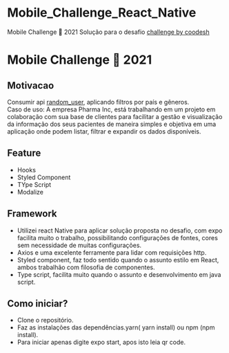 # Mobile_Challenge_React_Native
Mobile Challenge 🏅 2021
Solução para o desafio  [challenge by coodesh](https://lab.coodesh.com/public-challenges/mobile-challenge-2021)

# Mobile Challenge 🏅 2021

##  Motivacao
Consumir api [random_user](https://randomuser.me/documentation), aplicando filtros por país e gêneros.</br>
Caso de uso: A empresa Pharma Inc, está trabalhando em um projeto em colaboração com sua base de clientes para facilitar a gestão e visualização da informação dos seus pacientes de maneira simples e objetiva em uma aplicação onde podem listar, filtrar e expandir os dados disponíveis.


## Feature
- Hooks
- Styled Component
- TYpe Script
- Modalize

## Framework
- Utilizei react Native para aplicar solução proposta no desafio, com expo facilita muito o trabalho, possibilitando configurações de fontes, cores sem necessidade de muitas configurações.
- Axios e uma  excelente ferramente para lidar com requisições http.
- Styled component, faz todo sentido quando o assunto estilo em React, ambos trabalhão com filosofia de componentes.
- Type script, facilita muito quando o assunto e desenvolvimento em java script.


## Como iniciar?
- Clone o repositório.
- Faz as instalações das dependências.yarn( yarn install) ou npm (npm install).
- Para iniciar apenas digite expo start, apos isto leia qr code.


